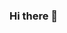 ### Hi there 👋

<!--
**rabbal/rabbal** is a ✨ _special_ ✨ repository because its `README.md` (this file) appears on your GitHub profile.

- 🔭 I’m currently working on could-native shareholders management system.
- 🌱 I’m currently learning microservices design patterns, refactoring to patterns, Kafka, and K8S.
- 👯 I’m looking to collaborate on ...
- 💬 Ask me about Software Design, Algorithm and Data Structure, .NET, NodeJS, JavaScript, Angular, and Web Technologies.
- 📫 How to reach me: send an email to salarrabbal@gmail.com
-->
